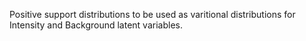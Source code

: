 Positive support distributions to be used as varitional distributions for Intensity and Background latent variables. 

